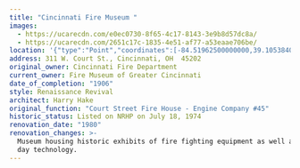 ```yaml
---
title: "Cincinnati Fire Museum "
images:
  - https://ucarecdn.com/e0ec0730-8f65-4c17-8143-3e9b8d57dc8a/
  - https://ucarecdn.com/2651c17c-1835-4e51-af77-a53eaae706be/
location: '{"type":"Point","coordinates":[-84.51962500000000,39.10538400000000]}'
address: 311 W. Court St., Cincinnati, OH  45202
original_owner: Cincinnati Fire Department
current_owner: Fire Museum of Greater Cincinnati
date_of_completion: "1906"
style: Renaissance Revival
architect: Harry Hake
original_function: "Court Street Fire House - Engine Company #45"
historic_status: Listed on NRHP on July 18, 1974
renovation_date: "1980"
renovation_changes: >-
  Museum housing historic exhibits of fire fighting equipment as well as current
  day technology.
---
```

